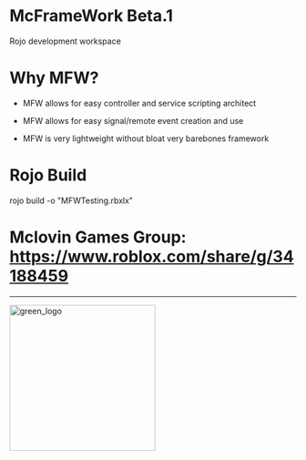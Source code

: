 # McFrameWork Beta.1
Rojo development workspace

# Why MFW?

- MFW allows for easy controller and service scripting architect 

- MFW allows for easy signal/remote event creation and use 

- MFW is very lightweight without bloat very barebones framework 

# Rojo Build  

rojo build -o "MFWTesting.rbxlx"

# Mclovin Games Group: https://www.roblox.com/share/g/34188459

-------------------------------------------
<img width="256" height="256" alt="green_logo" src="https://github.com/user-attachments/assets/bf40a592-6bcb-4e5a-9731-7c13fc92bddd" />
